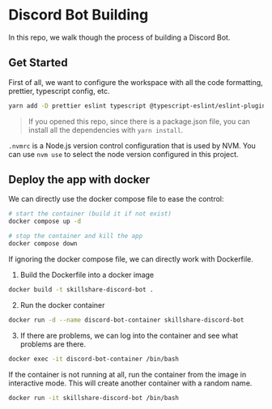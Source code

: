 # Discord Bot Building

In this repo, we walk though the process of building a Discord Bot.

## Get Started

First of all, we want to configure the workspace with all the code formatting, prettier, typescript config, etc.

```bash
yarn add -D prettier eslint typescript @typescript-eslint/eslint-plugin @typescript-eslint/parser
```

> If you opened this repo, since there is a package.json file, you can install all the dependencies with `yarn install`.

`.nvmrc` is a Node.js version control configuration that is used by NVM. You can use `nvm use` to select the node version configured in this project.

## Deploy the app with docker

We can directly use the docker compose file to ease the control:

```bash
# start the container (build it if not exist)
docker compose up -d

# stop the container and kill the app
docker compose down
```

If ignoring the docker compose file, we can directly work with Dockerfile.

1. Build the Dockerfile into a docker image

```bash
docker build -t skillshare-discord-bot .
```

2. Run the docker container

```bash
docker run -d --name discord-bot-container skillshare-discord-bot
```

3. If there are problems, we can log into the container and see what problems are there.

```bash
docker exec -it discord-bot-container /bin/bash
```

If the container is not running at all, run the container from the image in interactive mode.
This will create another container with a random name.

```bash
docker run -it skillshare-discord-bot /bin/bash
```

